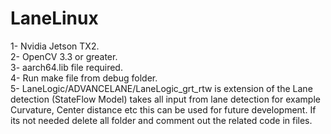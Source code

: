# LaneLinux
1- Nvidia Jetson TX2.  
2- OpenCV 3.3 or greater.  
3- aarch64.lib file required.   
4- Run make file from debug folder.   
5- LaneLogic/ADVANCELANE/LaneLogic_grt_rtw is extension of the Lane detection (StateFlow Model) takes all input from lane detection for example Curvature, Center distance etc this can be used for future development. If its not needed delete all folder and comment out the related code in files.  
